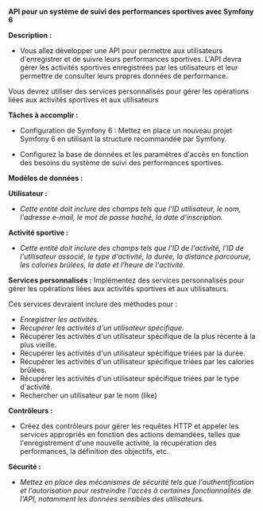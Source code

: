 **API pour un système de suivi des performances sportives avec Symfony 6**

**Description :**
- Vous allez développer une API  pour permettre aux utilisateurs d'enregistrer et de suivre leurs performances sportives.
L'API devra gérer les activités sportives enregistrées par les utilisateurs et leur permettre de consulter leurs propres données de performance.

Vous devrez utiliser des services personnalisés pour gérer les opérations liées aux activités sportives et aux utilisateurs

**Tâches à accomplir :**

- Configuration de Symfony 6 : Mettez en place un nouveau projet Symfony 6 en utilisant la structure recommandée par Symfony.

- Configurez la base de données et les paramètres d'accès en fonction des besoins du système de suivi des performances sportives.

**Modèles de données :**

 **Utilisateur :**
 - _Cette entité doit inclure des champs tels que l'ID utilisateur, le nom, l'adresse e-mail, le mot de passe haché, la date d'inscription._

 **Activité sportive :**
 - _Cette entité doit inclure des champs tels que l'ID de l'activité, l'ID de l'utilisateur associé, le type d'activité, la durée, la distance parcourue, les calories brûlées, la date et l'heure de l'activité._

**Services personnalisés :**
Implémentez des services personnalisés pour gérer les opérations liées aux activités sportives et aux utilisateurs.

Ces services devraient inclure des méthodes pour :
- _Enregistrer les activités._
- _Récupérer les activités d'un utilisateur spécifique._
- Récupérer les activités d'un utilisateur spécifique de la plus récente à la plus vieille.
- Récupérer les activités d'un utilisateur spécifique triées par la durée.
- Récupérer les activités d'un utilisateur spécifique triées par les calories brûlées.
- Récupérer les activités d'un utilisateur spécifique triées par le type d'activité.
- Rechercher un utilisateur par le nom (like)

**Contrôleurs :**
- Créez des contrôleurs pour gérer les requêtes HTTP et appeler les services appropriés en fonction des actions demandées, telles que l'enregistrement d'une nouvelle activité, la récupération des performances, la définition des objectifs, etc.

**Sécurité :**
- _Mettez en place des mécanismes de sécurité tels que l'authentification et l'autorisation pour restreindre l'accès à certaines fonctionnalités de l'API, notamment les données sensibles des utilisateurs._
